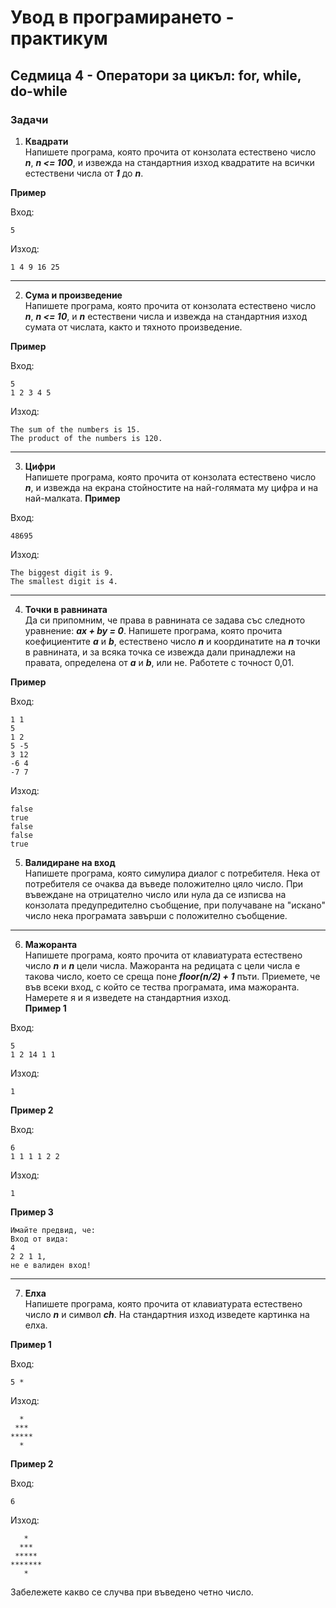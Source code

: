 
# Увод в програмирането - практикум
## Седмица 4 - Оператори за цикъл: for, while, do-while
### Задачи

1. **Квадрати**  
Напишете програма, която прочита от конзолата естествено число ***n***, ***n <= 100***, и извежда на стандартния изход квадратите на всички естествени числа от ***1*** до ***n***.

**Пример**

Вход:
```
5
```
Изход:
```
1 4 9 16 25
```

---
2. **Сума и произведение**  
Напишете програма, която прочита от конзолата естествено число ***n***, ***n <= 10***, и ***n*** естествени числа и извежда на стандартния изход сумата от числата, както и тяхното произведение.

**Пример**

Вход:
```
5
1 2 3 4 5
```
Изход:
```
The sum of the numbers is 15.
The product of the numbers is 120.
```

---
3. **Цифри**  
Напишете програма, която прочита от конзолата естествено число ***n***, и извежда на екрана стойностите на най-голямата му цифра и на най-малката.
**Пример**

Вход:
```
48695
```
Изход:
```
The biggest digit is 9.
The smallest digit is 4.
```

---
4. **Точки в равнината**  
Да си припомним, че права в равнината се задава със следното уравнение: ***ax + by = 0***. Напишете програма, която прочита коефициентите ***a*** и ***b***, естествено число ***n*** и координатите на ***n*** точки в равнината, и за всяка точка се извежда дали принадлежи на правата, определена от ***a*** и ***b***, или не. Работете с точност 0,01.

**Пример**

Вход:
```
1 1
5
1 2
5 -5
3 12
-6 4
-7 7
```
Изход:
```
false
true
false
false
true
```

5. **Валидиране на вход**  
Напишете програма, която симулира диалог с потребителя. Нека от потребителя се очаква да въведе положително цяло число. При въвеждане на отрицателно число или нула да се изписва на конзолата предупредително съобщение, при получаване на "искано" число нека програмата завърши с положително съобщение.

---
6. **Мажоранта**  
Напишете програма, която прочита от клавиатурата естествено число ***n*** и ***n*** цели числа. Мажоранта на редицата с цели числа е такова число, което се среща поне ***floor(n/2) + 1*** пъти. Приемете, че във всеки вход, с който се тества програмата, има мажоранта. Намерете я и я изведете на стандартния изход.   
**Пример 1**

Вход:
```
5
1 2 14 1 1
```
Изход:
```
1
```

**Пример 2**

Вход:
```
6
1 1 1 1 2 2
```
Изход:
```
1
```
**Пример 3**  
```
Имайте предвид, че:
Вход от вида:
4
2 2 1 1,
не е валиден вход!
```

---

7. **Елха**  
Напишете програма, която прочита от клавиатурата естествено число ***n*** и символ ***ch***. На стандартния изход изведете картинка на елха.

**Пример 1**

Вход:
```
5 *
```
Изход:
```
  *
 ***
*****
  *  
```

**Пример 2**

Вход:
```
6
```
Изход:
```
   *
  ***
 *****
*******
   *  
```
Забележете какво се случва при въведено четно число.

